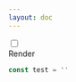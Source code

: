 ```yaml
---
layout: doc
---
```


<section class="tabs">
  <input type="checkbox" id="uid1"/>
  <label class="tabs-swap" for="uid1"/>
  <section class="tabs-render">
    <span>
      Render
    </span>
  </section>
  <section class="tabs-source">

```ts
const test = ''
```

  </section>
</section>